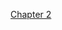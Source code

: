 [Chapter 2](https://learning.oreilly.com/library/view/learning-domain-driven-design/9781098100124/ch02.html#discovering_domain_knowledge)
